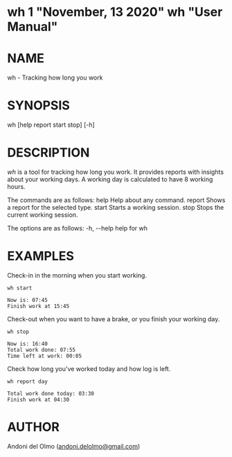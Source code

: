 wh 1 "November, 13 2020" wh "User Manual"
=========================================

# NAME
  wh - Tracking how long you work

# SYNOPSIS
  wh [help report start stop] [-h]

# DESCRIPTION
  *wh* is a tool for tracking how long you work. It provides reports with insights about your working days. A working day is calculated to have 8 working hours.

  The commands are as follows:
  help        Help about any command.
  report      Shows a report for the selected type.
  start       Starts a working session.
  stop        Stops the current working session.

  The options are as follows:
  -h, --help   help for wh

# EXAMPLES
  Check-in in the morning when you start working.

    wh start

    Now is: 07:45
    Finish work at 15:45

  Check-out when you want to have a brake, or you finish your working day.

    wh stop

    Now is: 16:40
    Total work done: 07:55
    Time left at work: 00:05

  Check how long you've worked today and how log is left.

    wh report day

    Total work done today: 03:30
    Finish work at 04:30

# AUTHOR
  Andoni del Olmo (andoni.delolmo@gmail.com) 